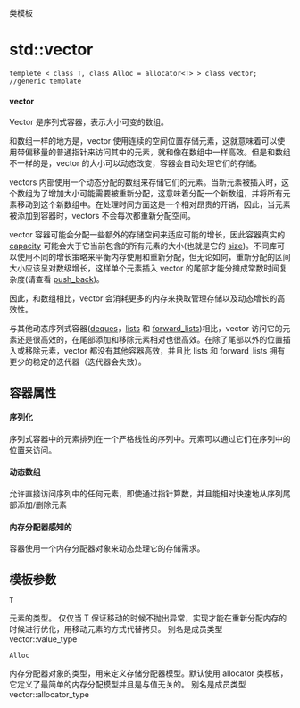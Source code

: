 类模板

# std::vector

<vector>

`templete < class T, class Alloc = allocator<T> > class vector;	//generic template`

#### vector

Vector 是序列式容器，表示大小可变的数组。

和数组一样的地方是，vector 使用连续的空间位置存储元素，这就意味着可以使用带偏移量的普通指针来访问其中的元素，就和像在数组中一样高效。但是和数组不一样的是，vector 的大小可以动态改变，容器会自动处理它们的存储。

vectors 内部使用一个动态分配的数组来存储它们的元素。当新元素被插入时，这个数组为了增加大小可能需要被重新分配，这意味着分配一个新数组，并将所有元素移动到这个新数组中。在处理时间方面这是一个相对昂贵的开销，因此，当元素被添加到容器时，vectors 不会每次都重新分配空间。

vector 容器可能会分配一些额外的存储空间来适应可能的增长，因此容器真实的 [capacity](capacity.md) 可能会大于它当前包含的所有元素的大小(也就是它的 [size](size.md))。不同库可以使用不同的增长策略来平衡内存使用和重新分配，但无论如何，重新分配的区间大小应该呈对数级增长，这样单个元素插入 vector 的尾部才能分摊成常数时间复杂度(请查看 [push_back](push_back.md))。

因此，和数组相比，vector 会消耗更多的内存来换取管理存储以及动态增长的高效性。

与其他动态序列式容器([deques](../deque/deque/README.md)，[lists](../list/list/README.md) 和 [forward_lists](../forward_list/forward_list/README.md))相比，vector 访问它的元素还是很高效的，在尾部添加和移除元素相对也很高效。在除了尾部以外的位置插入或移除元素，vector 都没有其他容器高效，并且比 lists 和 forward_lists 拥有更少的稳定的迭代器（迭代器会失效）。


## 容器属性

#### 序列化

序列式容器中的元素排列在一个严格线性的序列中。元素可以通过它们在序列中的位置来访问。

#### 动态数组

允许直接访问序列中的任何元素，即使通过指针算数，并且能相对快速地从序列尾部添加/删除元素

#### 内存分配器感知的

容器使用一个内存分配器对象来动态处理它的存储需求。


## 模板参数

`T`

元素的类型。
仅仅当 T 保证移动的时候不抛出异常，实现才能在重新分配内存的时候进行优化，用移动元素的方式代替拷贝。
别名是成员类型 vector::value_type

`Alloc`

内存分配器对象的类型，用来定义存储分配器模型。默认使用 allocator 类模板，它定义了最简单的内存分配模型并且是与值无关的。
别名是成员类型 vector::allocator_type
